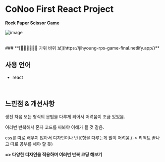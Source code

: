 # CoNoo First React Project

**Rock Paper Scissor Game**

![image](https://github.com/user-attachments/assets/78597c57-50a1-4ebe-8994-cb6417fe0dd1)


<br>
### **[✌🏻✊🏻✋🏻 가위 바위 보](https://jihyoung-rps-game-final.netlify.app/)**

## 사용 언어
* react

<br>

## **느낀점 & 개선사항**
생전 처음 보는 형식의 문법을 다루게 되어서 어려움이 조금 있었음.

여러번 반복해서 혼자 코드를 짜봐야 이해가 될 것 같음.

css를 따로 배우지 않아서 디자인이나 반응형을 다루는게 많이 어려움.(-> 리액트 끝나고 따로 공부를 해야 할 듯)

**=> 다양한 디자인을 적용하며 여러번 반복 코딩 해보기**
